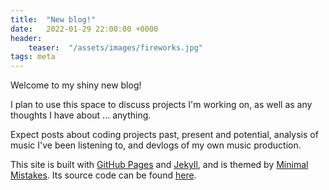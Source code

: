 ```yaml
---
title:  "New blog!"
date:   2022-01-29 22:00:00 +0000
header:
    teaser:  "/assets/images/fireworks.jpg"
tags: meta
---
```

Welcome to my shiny new blog!

I plan to use this space to discuss projects I'm working on, as well as any thoughts I have about ... anything.

Expect posts about coding projects past, present and potential, analysis of music I've been listening to, and devlogs of my own music production.

This site is built with [GitHub Pages](https://pages.github.com/) and [Jekyll](https://jekyllrb.com/), and is themed by [Minimal Mistakes](https://github.com/mmistakes/minimal-mistakes). Its source code can be found [here](https://github.com/f11xter/f11xter.github.io).

